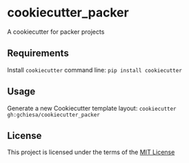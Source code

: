 cookiecutter_packer
===================

A cookiecutter for packer projects

Requirements
------------
Install `cookiecutter` command line: `pip install cookiecutter`    

Usage
-----
Generate a new Cookiecutter template layout: `cookiecutter gh:gchiesa/cookiecutter_packer`    

License
-------
This project is licensed under the terms of the [MIT License](/LICENSE)

